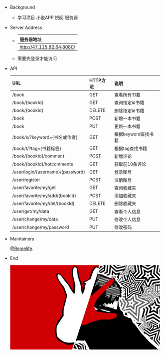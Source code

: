 * Background

  *  学习项目 小说APP 悦阅 服务器

* Server Address

  * | 服务器地址                |
    | ------------------------- |
    | http://47.115.82.64:8080/ |

  * 需要先登录才能访问

* API

  | URL                               | HTTP方法 | 说明                |
  | --------------------------------- | -------- | ------------------- |
  | /book                             | GET      | 查看所有书籍        |
  | /book/{bookId}                    | GET      | 查询指定id书籍      |
  | /book/{bookId}                    | DELETE   | 删除指定id书籍      |
  | /book                             | POST     | 新增一本书籍        |
  | /book                             | PUT      | 更新一本书籍        |
  | /book/s/?keyword={书名或作者}     | GET      | 根据keyword查找书籍 |
  | /book/t/?tag={书籍标签}           | GET      | 根据tag查找书籍     |
  | /book/{bookId}/comment            | POST     | 新增评论            |
  | /book/{bookId}/hotcomments        | GET      | 获取前10条评论      |
  | /user/login/{username}/{password} | GET      | 登录账号            |
  | /user/register                    | POST     | 注册账号            |
  | /user/favorite/my/get             | GET      | 查询收藏夹          |
  | /user/favorite/my/add/{bookId}    | POST     | 添加收藏夹          |
  | /user/favorite/my/del/{bookId}    | DELETE   | 删除收藏夹          |
  | /user/get/my/data                 | GET      | 查看个人信息        |
  | /user/change/my/data              | PUT      | 修改个人信息        |
  | /user/change/my/password          | PUT      | 修改密码            |

* Maintainers

  [@Remelife](https://github.com/Remelife).

* End

  ![image](https://github.com/Remelife/README_img/blob/master/1.jpg)

